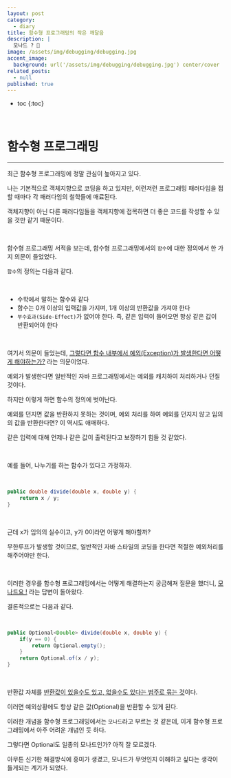 ```yaml
---
layout: post
category:
  - diary
title: 함수형 프로그래밍의 작은 깨달음
description: |
  모나드 ? 🤔
image: /assets/img/debugging/debugging.jpg
accent_image:
  background: url('/assets/img/debugging/debugging.jpg') center/cover
related_posts:
  - null
published: true
---
```


* toc
{:toc}
  
<br />

# 함수형 프로그래밍

---

최근 함수형 프로그래밍에 정말 관심이 높아지고 있다.

나는 기본적으로 객체지향으로 코딩을 하고 있지만, 이런저런 프로그래밍 패러다임을 접할 때마다 각 패러다임의 철학들에 매료된다.

객체지향이 아닌 다른 패러다임들을 객체지향에 접목하면 더 좋은 코드를 작성할 수 있을 것만 같기 때문이다.

<br />

함수형 프로그래밍 서적을 보는데, 함수형 프로그래밍에서의 `함수`에 대한 정의에서 한 가지 의문이 들었었다.

`함수`의 정의는 다음과 같다.

<br />

- 수학에서 말하는 함수와 같다
- 함수는 0개 이상의 입력값을 가지며, 1개 이상의 반환값을 가져야 한다
- `부수효과(Side-Effect)`가 없어야 한다. 즉, 같은 입력이 들어오면 항상 같은 값이 반환되어야 한다

<br />

여기서 의문이 들었는데, <u>그렇다면 함수 내부에서 예외(Exception)가 발생한다면 어떻게 해야하는가?</u> 라는 의문이었다.

예외가 발생한다면 일반적인 자바 프로그래밍에서는 예외를 캐치하여 처리하거나 던질것이다.

하지만 이렇게 하면 함수의 정의에 벗어난다.

예외를 던지면 값을 반환하지 못하는 것이며, 예외 처리를 하여 예외를 던지지 않고 임의의 값을 반환한다면? 이 역시도 애매하다.

같은 입력에 대해 언제나 같은 값이 출력된다고 보장하기 힘들 것 같았다.

<br />

예를 들어, 나누기를 하는 함수가 있다고 가정하자.

<br />

```java
public double divide(double x, double y) {
    return x / y; 
}
```

<br />

근데 x가 임의의 실수이고, y가 0이라면 어떻게 해야할까?

무한루프가 발생할 것이므로, 일반적인 자바 스타일의 코딩을 한다면 적절한 예외처리를 해주어야만 한다.

<br />

이러한 경우를 함수형 프로그래밍에서는 어떻게 해결하는지 궁금해져 질문을 했더니, <u>모나드요 !</u> 라는 답변이 돌아왔다.

결론적으로는 다음과 같다.

<br />

```java
public Optional<Double> divide(double x, double y) {
    if(y == 0) {
        return Optional.empty();
    }
    return Optional.of(x / y); 
}
```

<br />

반환값 자체를 <u>반환값이 있을수도 있고, 없을수도 있다는 범주로 묶는 것</u>이다.

이러면 예외상황에도 항상 같은 값(Optional)을 반환할 수 있게 된다.

이러한 개념을 함수형 프로그래밍에서는 `모나드`라고 부르는 것 같은데, 이게 함수형 프로그래밍에서 아주 어려운 개념인 듯 하다.

그렇다면 Optional도 일종의 모나드인가? 아직 잘 모르겠다.

아무튼 신기한 해결방식에 흥미가 생겼고, 모나드가 무엇인지 이해하고 싶다는 생각이 들게되는 계기가 되었다.

<br />

